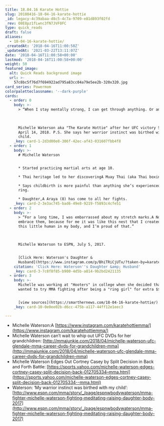 ```yaml
---
title: 18.04.16 Karate Hottie
slug: 20180416-18-04-16-karate-hottie
_id: legacy-4c39abaa-d8c5-4c7a-9709-e81d893f02fd
_rev: O8E8pz1fLwnc3fN7JVF0FC
type: quick_reads
draft: false
aliases:
  - 18-04-16-karate-hottie/
_createdAt: '2018-04-16T11:00:58Z'
_updatedAt: '2021-03-22T13:11:07Z'
date: '2018-04-16T11:00:58+00:00'
lastmod: '2018-04-16T11:00:58+00:00'
weight: 50
featured_image:
  alt: Quick Reads background image
  url: >-
    57c8bc5f76d7f694922ad795a83cc04a79e5ee2b-320x320.jpg
card_series: Powermom
colorpaletteclassname: '--dark-purple'
cards:
  - order: 0
    body: >-
      > “When I stay mentally strong, I can get through anything. Or anyone.”  
        
        
        
      Michelle Waterson aka "The Karate Hottie" after her UFC victory Saturday,
      April 14, 2018. P.S. She says her warrior instinct was birthed with her
      child.
    _key: card-1-2d3d00e8-306f-42ec-af43-031607fbb4f8
  - order: 1
    body: >-
      # Michelle Waterson


      * Started practicing martial arts at age 10.

      * Thai heritage led to her discoveringA Muay Thai (aka Thai boxing).

      * Says childbirth is more painful than anything she’s experienced in the
      ring.

      * Daughter,A Araya (8) has come to all her fights.
    _key: card-2-3e3ac745-bad6-49e8-9219-f5893c4cfe51
  - order: 2
    body: >-
      > “For a long time, I was embarrassed about my stretch marks.A Now I
      embrace them, because for me it was like this nest that I created to grow
      this little human in my body, and I’m proud of that.”  
        
        
        
      Michelle Waterson to ESPN, July 5, 2017.


      [Click Here: Waterson's Daughter &
      Husband](https://www.instagram.com/p/BhiTRiCjUTx/?taken-by=karatehottiemma)
    citation: 'Click Here: Waterson''s Daughter &amp; Husband'
    _key: card-3-7c8f8f85-b900-4d5b-a814-9b2bd2421135
  - order: 3
    body: >-
      Michelle was working at "Hooters" in college when she decided that she
      wanted to try MMA fighting after being a "ring girl" for extra $$.


      [view sources](https://smarthernews.com/18-04-16-karate-hottie/)
    _key: card-10-0e0ee02b-d6cc-475b-a117-44ff12e1eec3

---
```

* Michelle Waterson:A [https://www.instagram.com/karatehottiemma/](https://www.instagram.com/karatehottiemma/)
* Michelle Waterson can’t wait to whip out UFC DVDs for her grandchildren: [http://mmajunkie.com/2018/04/michelle-waterson-ufc-glendale-mma-career-dvds-for-grandchildren-mma](http://mmajunkie.com/2018/04/michelle-waterson-ufc-glendale-mma-career-dvds-for-grandchildren-mma)
* Michelle Waterson Edges Out Cortney Casey by Split Decision in Back and Forth Battle: [https://sports.yahoo.com/michelle-waterson-edges-cortney-casey-split-decision-back-012705334–mma.html](https://sports.yahoo.com/michelle-waterson-edges-cortney-casey-split-decision-back-012705334--mma.html)
* Waterson: ‘My warrior instinct was birthed with my child’: [http://www.espn.com/mma/story/_/page/espnwbodywaterson/mma-fighter-michelle-waterson-fighting-meditating-raising-daughter-body-2017](http://www.espn.com/mma/story/_/page/espnwbodywaterson/mma-fighter-michelle-waterson-fighting-meditating-raising-daughter-body-2017)